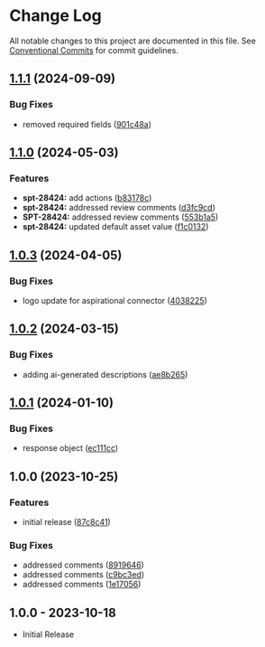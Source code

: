 # Change Log

All notable changes to this project are documented in this file.
See [Conventional Commits](https://conventionalcommits.org) for commit guidelines.

## [1.1.1](https://github.com/swimlane-connectors/t_proofpoint/compare/1.1.0...1.1.1) (2024-09-09)


### Bug Fixes

* removed required fields ([901c48a](https://github.com/swimlane-connectors/t_proofpoint/commit/901c48a71992cc90e9b5027269db7a8191e199db))

## [1.1.0](https://github.com/swimlane-connectors/t_proofpoint/compare/1.0.3...1.1.0) (2024-05-03)


### Features

* **spt-28424:** add actions ([b83178c](https://github.com/swimlane-connectors/t_proofpoint/commit/b83178c507b5ce5d06300a241e8ede4bef9fd0a0))
* **spt-28424:** addressed review comments ([d3fc9cd](https://github.com/swimlane-connectors/t_proofpoint/commit/d3fc9cda78ef5a6c86d275f05b51789cf2104145))
* **SPT-28424:** addressed review comments ([553b1a5](https://github.com/swimlane-connectors/t_proofpoint/commit/553b1a5a648cdf8c7f11817ab4d498f4b725b8d5))
* **spt-28424:** updated default asset value ([f1c0132](https://github.com/swimlane-connectors/t_proofpoint/commit/f1c013278342fec8761b76a8d2b3b1fae01d641c))

## [1.0.3](https://github.com/swimlane-connectors/t_proofpoint/compare/1.0.2...1.0.3) (2024-04-05)


### Bug Fixes

* logo update for aspirational connector ([4038225](https://github.com/swimlane-connectors/t_proofpoint/commit/40382250f4256270a75dc2f403e4973cbb20478f))

## [1.0.2](https://github.com/swimlane-connectors/t_proofpoint/compare/1.0.1...1.0.2) (2024-03-15)


### Bug Fixes

* adding ai-generated descriptions ([ae8b265](https://github.com/swimlane-connectors/t_proofpoint/commit/ae8b265405b6f6bd2698b8e1e96046779abac335))

## [1.0.1](https://github.com/swimlane-connectors/t_proofpoint/compare/1.0.0...1.0.1) (2024-01-10)


### Bug Fixes

* response object ([ec111cc](https://github.com/swimlane-connectors/t_proofpoint/commit/ec111cc7e9d6c4ea08bc3716b00c317e06be1e46))

## 1.0.0 (2023-10-25)


### Features

* initial release ([87c8c41](https://github.com/swimlane-connectors/t_proofpoint/commit/87c8c413744d78e348798e7258ae5a021a7d1afc))


### Bug Fixes

* addressed comments ([8919646](https://github.com/swimlane-connectors/t_proofpoint/commit/891964604faa4e29bf40fd600bac2ee078e1abe9))
* addressed comments ([c9bc3ed](https://github.com/swimlane-connectors/t_proofpoint/commit/c9bc3ed83a16093b983fa3a587467a608e62d07b))
* addressed comments ([1e17056](https://github.com/swimlane-connectors/t_proofpoint/commit/1e1705673d2699482ba041c2f10f0efbbf1c7c4e))

## 1.0.0 - 2023-10-18
 * Initial Release
